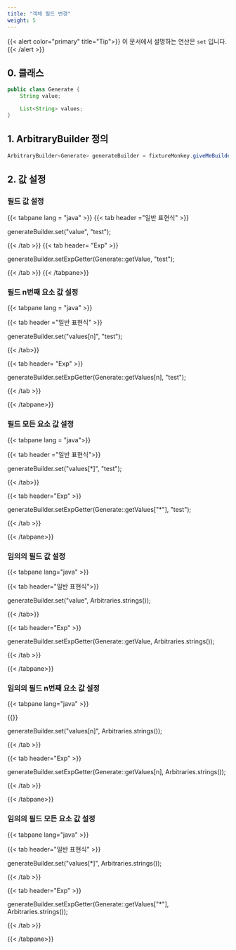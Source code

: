 ```yaml
---
title: "객체 필드 변경"
weight: 5
---
```


{{< alert color="primary" title="Tip">}}
이 문서에서 설명하는 연산은 `set` 입니다.
{{< /alert >}}

## 0. 클래스

```java
public class Generate {
	String value;

	List<String> values;
}
```

## 1. ArbitraryBuilder 정의

```java
ArbitraryBuilder<Generate> generateBuilder = fixtureMonkey.giveMeBuilder(Generate.class);
```

## 2. 값 설정
### 필드 값 설정
{{< tabpane lang = "java" >}}
{{< tab header ="일반 표현식" >}}

generateBuilder.set("value", "test");

{{< /tab >}}
{{< tab header= "Exp" >}}

generateBuilder.setExpGetter(Generate::getValue, "test");

{{< /tab >}}
{{< /tabpane>}}


### 필드 n번째 요소 값 설정


{{< tabpane lang = "java" >}}

{{< tab header ="일반 표현식" >}}


generateBuilder.set("values[n]", "test");


{{< /tab>}}

{{< tab header= "Exp" >}}


generateBuilder.setExpGetter(Generate::getValues[n], "test");


{{< /tab >}}

{{< /tabpane>}}


### 필드 모든 요소 값 설정


{{< tabpane lang = "java">}}

{{< tab header ="일반 표현식">}}


generateBuilder.set("values[*]", "test");


{{< /tab>}}

{{< tab header="Exp" >}}


generateBuilder.setExpGetter(Generate::getValues["*"], "test");


{{< /tab >}}

{{< /tabpane>}}


### 임의의 필드 값 설정


{{< tabpane lang="java" >}}

{{< tab header="일반 표현식">}}


generateBuilder.set("value", Arbitraries.strings());


{{< /tab>}}

{{< tab header="Exp" >}}


generateBuilder.setExpGetter(Generate::getValue, Arbitraries.strings());


{{< /tab >}}

{{< /tabpane>}}


### 임의의 필드 n번째 요소 값 설정


{{< tabpane lang="java" >}}

{{<tab header="일반 표현식" >}}


generateBuilder.set("values[n]", Arbitraries.strings());

{{< /tab >}}

{{< tab header="Exp" >}}


generateBuilder.setExpGetter(Generate::getValues[n], Arbitraries.strings());


{{< /tab >}}

{{< /tabpane>}}


### 임의의 필드 모든 요소 값 설정


{{< tabpane lang="java" >}}

{{< tab header="일반 표현식" >}}


generateBuilder.set("values[*]", Arbitraries.strings());


{{< /tab >}}

{{< tab header="Exp" >}}


generateBuilder.setExpGetter(Generate::getValues["*"], Arbitraries.strings());


{{< /tab >}}

{{< /tabpane>}}

[//]: # ()
[//]: # (### 객체 값 설정)

[//]: # (```java)

[//]: # (Generate generateObject = new Generate&#40;...&#41;; )

[//]: # (```)

[//]: # ()
[//]: # ()
[//]: # ({{< tabpane lang="java" >}})

[//]: # ({{< tab header="일반 표현식" >}})

[//]: # ()
[//]: # (generateBuilder.set&#40;generateObject&#41;;)

[//]: # ()
[//]: # ({{< /tab>}})

[//]: # ({{< tab header="Exp" >}})

[//]: # ()
[//]: # (generateBuilder.set&#40;generateObject&#41;;)

[//]: # ()
[//]: # ({{< /tab >}})

[//]: # ({{< /tabpane>}})

[//]: # ()
[//]: # ({{< tabpane lang="java" >}})

[//]: # ({{< tab header="일반 표현식" >}})

[//]: # ()
[//]: # (generateBuilder.set&#40;"$", generateObject&#41;;)

[//]: # ()
[//]: # ({{< /tab>}})

[//]: # ({{< tab header="Exp" >}})

[//]: # ()
[//]: # (미지원)

[//]: # ()
[//]: # ({{< /tab >}})

[//]: # ({{< /tabpane>}})
